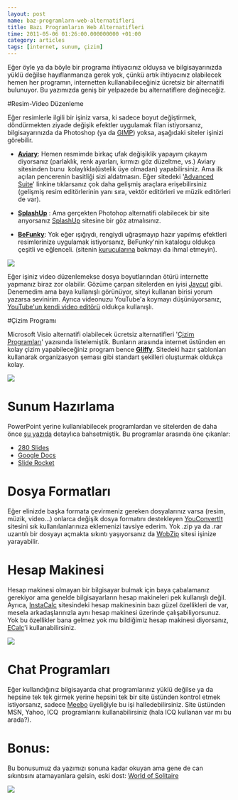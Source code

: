 ```yaml
--- 
layout: post 
name: baz-programlarn-web-alternatifleri 
title: Bazı Programların Web Alternatifleri 
time: 2011-05-06 01:26:00.000000000 +01:00
category: articles
tags: [internet, sunum, çizim]
--- 
```



Eğer öyle ya da böyle bir programa ihtiyacınız olduysa ve bilgisayarınızda yüklü değilse hayıflanmanıza gerek yok, çünkü artık ihtiyacınız olabilecek hemen her programın, internetten kullanabileceğiniz ücretsiz bir alternatifi bulunuyor. Bu yazımızda geniş bir yelpazede bu alternatiflere değineceğiz.

#Resim-Video Düzenleme

Eğer resimlerle ilgili bir işiniz varsa, ki sadece boyut değiştirmek, döndürmekten ziyade değişik efektler uygulamak filan istiyorsanız, bilgisayarınızda da Photoshop (ya da [GIMP](http://www.gimp.org/)) yoksa, aşağıdaki siteler işinizi görebilir.

-  **[Aviary](http://www.aviary.com/)**: Hemen resmimde birkaç ufak değişiklik yapayım çıkayım diyorsanız (parlaklık, renk ayarları, kırmızı göz düzeltme, vs.) Aviary sitesinden bunu  kolaylıkla(üstelik üye olmadan) yapabilirsiniz. Ama ilk açılan pencerenin basitliği sizi aldatmasın. Eğer sitedeki '[Advanced Suite](http://www.aviary.com/#sectionadvanced)' linkine tıklarsanız çok daha gelişmiş araçlara erişebilirsiniz (gelişmiş resim editörlerinin yanı sıra, vektör editörleri ve müzik editörleri de var).

-   **[SplashUp](http://www.splashup.com/)** : Ama gerçekten Photohop alternatifi olabilecek bir site arıyorsanız [SplashUp](http://www.splashup.com/) sitesine bir göz atmalısınız.
-   **[BeFunky](http://www.befunky.com/)**: Yok eğer ışığıydı, rengiydi uğraşmayıp hazır yapılmış efektleri resimlerinize uygulamak istiyorsanız, BeFunky'nin katalogu oldukça çeşitli ve eğlenceli. (sitenin [kurucularına](http://www.befunky.com/about-us/) bakmayı da ihmal etmeyin).

[![]({{site.url}}/images/befunky.png)](http://www.befunky.com/)

Eğer işiniz video düzenlemekse dosya boyutlarından ötürü internette yapmanız biraz zor olabilir. Gözüme çarpan sitelerden en iyisi [Jaycut](http://jaycut.com/) gibi.  Denemedim ama baya kullanışlı görünüyor, siteyi kullanan birisi yorum yazarsa sevinirim. Ayrıca videonuzu YouTube'a koymayı düşünüyorsanız, [YouTube'un kendi video editörü](http://www.youtube.com/editor) oldukça kullanışlı.

#Çizim Programı

Microsoft Visio alternatifi olabilecek ücretsiz alternatifleri '[Çizim Programları](http://asuyatuyolar.org/2011/01/cizim-pogramlar.html)' yazısında listelemiştik. Bunların arasında internet üstünden en kolay çizim yapabileceğiniz program bence **[Gliffy](http://www.gliffy.com/)**. Sitedeki hazır şablonları kullanarak organizasyon şeması gibi standart şekilleri oluşturmak oldukça kolay.

[![]({{site.url}}/images/org_chart_example.png)](http://www.gliffy.com/)

# Sunum Hazırlama

PowerPoint yerine kullanılabilecek programlardan ve sitelerden de daha önce [şu yazıda](http://asuyatuyolar.org/2011/01/powerpoint-alternatifleri.html) detaylıca bahsetmiştik. Bu programlar arasında öne çıkanlar:

-   [280 Slides](http://280slides.com/)
-   [Google Docs](http://docs.google.com/)
-   [Slide Rocket](http://www.sliderocket.com/)

# Dosya Formatları

Eğer elinizde başka formata çevirmeniz gereken dosyalarınız varsa (resim, müzik, video...) onlarca değişik dosya formatını destekleyen [YouConvertIt](http://www.youconvertit.com/ConvertFiles.aspx) sitesini sık kullanılanlarınıza eklemenizi tavsiye ederim. Yok .zip ya da .rar uzantılı bir dosyayı açmakta sıkıntı yaşıyorsanız da [WobZip](http://www.wobzip.org/) sitesi işinize yarayabilir.

# Hesap Makinesi

Hesap makinesi olmayan bir bilgisayar bulmak için baya çabalamanız gerekiyor ama genelde bilgisayarların hesap makineleri pek kullanışlı değil. Ayrıca, [InstaCalc](http://instacalc.com/) sitesindeki hesap makinesinin bazı güzel özellikleri de var, mesela arkadaşlarınızla aynı hesap makinesi üzerinde çalışabiliyorsunuz. Yok bu özellikler bana gelmez yok mu bildiğimiz hesap makinesi diyorsanız, [ECalc](http://www.ecalc.com/)'i kullanabilirsiniz.

[![]({{site.url}}/images/instacalc.png)](http://instacalc.com/)

# Chat Programları

Eğer kullandığınız bilgisayarda chat programlarınız yüklü değilse ya da hepsine tek tek girmek yerine hepsini tek bir site üstünden kontrol etmek istiyorsanız, sadece [Meebo](http://www.meebo.com/) üyeliğiyle bu işi halledebilirsiniz. Site üstünden MSN, Yahoo, ICQ  programlarını kullanabilirsiniz (hala ICQ kullanan var mı bu arada?).

# Bonus:

Bu bonusumuz da yazımızı sonuna kadar okuyan ama gene de can sıkıntısını atamayanlara gelsin, eski dost: [World of Solitaire](http://worldofsolitaire.com/)

![]({{site.url}}/images/solitaire.png)

